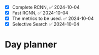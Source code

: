 - [x] Complete RCNN, ✅ 2024-10-04
- [x] Fast RCNN, ✅ 2024-10-04
- [x] The metrics to be used. ✅ 2024-10-04
- [x] Selective Search ✅ 2024-10-04

# Day planner

